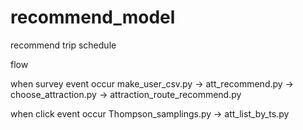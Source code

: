 # recommend_model
recommend trip schedule

flow

when survey event occur
make_user_csv.py -> att_recommend.py -> choose_attraction.py -> attraction_route_recommend.py

when click event occur
Thompson_samplings.py -> att_list_by_ts.py

